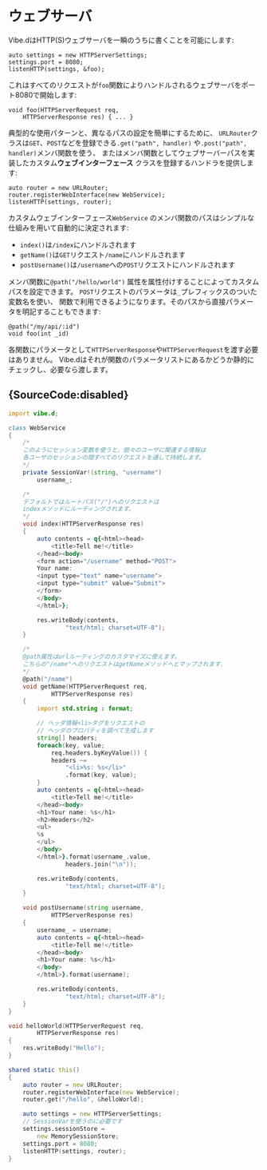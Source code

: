 # ウェブサーバ

Vibe.dはHTTP(S)ウェブサーバを一瞬のうちに書くことを可能にします:

    auto settings = new HTTPServerSettings;
    settings.port = 8080;
    listenHTTP(settings, &foo);

これはすべてのリクエストが`foo`関数によりハンドルされるウェブサーバをポート8080で開始します:

    void foo(HTTPServerRequest req,
        HTTPServerResponse res) { ... }

典型的な使用パターンと、異なるパスの設定を簡単にするために、
`URLRouter`クラスは`GET`、`POST`などを登録できる`.get("path", handler)`
や`.post("path", handler)`メンバ関数を使う、
またはメンバ関数としてウェブサーバーパスを実装したカスタム**ウェブインターフェース**
クラスを登録するハンドラを提供します:

    auto router = new URLRouter;
    router.registerWebInterface(new WebService);
    listenHTTP(settings, router);

カスタムウェブインターフェース`WebService`
のメンバ関数のパスはシンプルな仕組みを用いて自動的に決定されます:
* `index()`は`/index`にハンドルされます
* `getName()`は`GET`リクエスト`/name`にハンドルされます
* `postUsername()`は`/username`への`POST`リクエストにハンドルされます

メンバ関数に`@path("/hello/world")`
属性を属性付けすることによってカスタムパスを設定できます。
`POST`リクエストのパラメータは`_`プレフィックスのついた変数名を使い、
関数で利用できるようになります。そのパスから直接パラメータを明記することもできます:

    @path("/my/api/:id")
    void foo(int _id)

各関数にパラメータとして`HTTPServerResponse`や`HTTPServerRequest`を渡す必要はありません。
Vibe.dはそれが関数のパラメータリストにあるかどうか静的にチェックし、必要なら渡します。

## {SourceCode:disabled}

```d
import vibe.d;

class WebService
{
    /*
    このようにセッション変数を使うと、個々のユーザに関連する情報は
    各ユーザのセッションの間すべてのリクエストを通して持続します。
    */
    private SessionVar!(string, "username")
        username_;

    /*
    デフォルトではルートパス("/")へのリクエストは
    indexメソッドにルーティングされます。
    */
    void index(HTTPServerResponse res)
    {
        auto contents = q{<html><head>
            <title>Tell me!</title>
        </head><body>
        <form action="/username" method="POST">
        Your name:
        <input type="text" name="username">
        <input type="submit" value="Submit">
        </form>
        </body>
        </html>};

        res.writeBody(contents,
                "text/html; charset=UTF-8");
    }

    /*
    @path属性はurlルーティングのカスタマイズに使えます。
    こちらの"/name"へのリクエストはgetNameメソッドへとマップされます.
    */
    @path("/name")
    void getName(HTTPServerRequest req,
            HTTPServerResponse res)
    {
        import std.string : format;

        // ヘッダ情報<li>タグをリクエストの
        // ヘッダのプロパティを調べて生成します
        string[] headers;
        foreach(key, value;
            req.headers.byKeyValue()) {
            headers ~=
                "<li>%s: %s</li>"
                .format(key, value);
        }
        auto contents = q{<html><head>
            <title>Tell me!</title>
        </head><body>
        <h1>Your name: %s</h1>
        <h2>Headers</h2>
        <ul>
        %s
        </ul>
        </body>
        </html>}.format(username_.value,
                headers.join("\n"));

        res.writeBody(contents,
                "text/html; charset=UTF-8");
    }

    void postUsername(string username,
            HTTPServerResponse res)
    {
        username_ = username;
        auto contents = q{<html><head>
            <title>Tell me!</title>
        </head><body>
        <h1>Your name: %s</h1>
        </body>
        </html>}.format(username);

        res.writeBody(contents,
                "text/html; charset=UTF-8");
    }
}

void helloWorld(HTTPServerRequest req,
        HTTPServerResponse res)
{
    res.writeBody("Hello");
}

shared static this()
{
    auto router = new URLRouter;
    router.registerWebInterface(new WebService);
    router.get("/hello", &helloWorld);

    auto settings = new HTTPServerSettings;
    // SessionVarを使うのに必要です
    settings.sessionStore =
        new MemorySessionStore;
    settings.port = 8080;
    listenHTTP(settings, router);
}
```
